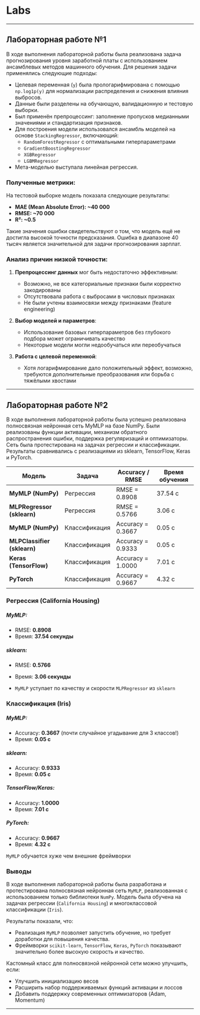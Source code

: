 # Labs

---

## Лабораторная работе №1

В ходе выполнения лабораторной работы была реализована задача прогнозирования уровня заработной платы с использованием ансамблевых методов машинного обучения. Для решения задачи применялись следующие подходы:

- Целевая переменная (`y`) была прологарифмирована с помощью `np.log1p(y)` для нормализации распределения и снижения влияния выбросов.
- Данные были разделены на обучающую, валидационную и тестовую выборки.
- Был применён препроцессинг: заполнение пропусков медианными значениями и стандартизация признаков.
- Для построения модели использовался ансамбль моделей на основе `StackingRegressor`, включающий:
  - `RandomForestRegressor` с оптимальными гиперпараметрами
  - `GradientBoostingRegressor`
  - `XGBRegressor`
  - `LGBMRegressor`
- Мета-моделью выступала линейная регрессия.

### Полученные метрики:

На тестовой выборке модель показала следующие результаты:

- **MAE (Mean Absolute Error): ~40 000**
- **RMSE: ~70 000**
- **R²: ~0.5**

Такие значения ошибки свидетельствуют о том, что модель ещё не достигла высокой точности предсказания. Ошибка в диапазоне 40 тысяч  является значительной для задачи прогнозирования зарплат.

### Анализ причин низкой точности:

1. **Препроцессинг данных** мог быть недостаточно эффективным:
   - Возможно, не все категориальные признаки были корректно закодированы
   - Отсутствовала работа с выбросами в числовых признаках
   - Не были учтены взаимосвязи между признаками (feature engineering)

2. **Выбор моделей и параметров**:
   - Использование базовых гиперпараметров без глубокого подбора может ограничивать качество
   - Некоторые модели могли недообучаться или переобучаться

3. **Работа с целевой переменной**:
   - Хотя логарифмирование дало положительный эффект, возможно, требуются дополнительные преобразования или борьба с тяжёлыми хвостами
---
## Лабораторная работе №2


В ходе выполнения лабораторной работы была успешно реализована полносвязная нейронная сеть MyMLP на базе NumPy. Были реализованы функции активации, механизм обратного распространения ошибки, поддержка регуляризаций и оптимизаторы. Сеть была протестирована на задачах регрессии и классификации. Результаты сравнивались с реализациями из sklearn, TensorFlow, Keras и PyTorch.


| Модель | Задача | Accuracy / RMSE | Время обучения |
|-------|--------|------------------|----------------|
| **MyMLP (NumPy)** | Регрессия | RMSE = 0.8908 | 37.54 с |
| **MLPRegressor (sklearn)** | Регрессия | RMSE = 0.5766 | 3.06 с |
| **MyMLP (NumPy)** | Классификация | Accuracy = 0.3667 | 0.05 с |
| **MLPClassifier (sklearn)** | Классификация | Accuracy = 0.9333 | 0.05 с |
| **Keras (TensorFlow)** | Классификация | Accuracy = 1.0000 | 7.01 с |
| **PyTorch** | Классификация | Accuracy = 0.9667 | 4.32 с |


### Регрессия (California Housing)

##### MyMLP:
- RMSE: **0.8908**
- Время: **37.54 секунды**

##### sklearn:
- RMSE: **0.5766**
- Время: **3.06 секунды**

- `MyMLP` уступает по качеству и скорости `MLPRegressor` из `sklearn`


### Классификация (Iris)

##### MyMLP:
- Accuracy: **0.3667** (почти случайное угадывание для 3 классов!)
- Время: **0.05 с**

##### sklearn:
- Accuracy: **0.9333**
- Время: **0.05 с**

##### TensorFlow/Keras:
- Accuracy: **1.0000**
- Время: **7.01 с**

##### PyTorch:
- Accuracy: **0.9667**
- Время: **4.32 с**


`MyMLP` обучается хуже чем внешние фреймворки 

### Выводы 

В ходе выполнения лабораторной работы была разработана и протестирована полносвязная нейронная сеть `MyMLP`, реализованная с использованием только библиотеки `NumPy`. Модель была обучена на задачах регрессии (`California Housing`) и многоклассовой классификации (`Iris`).  


Результаты показали, что:

- Реализация `MyMLP` позволяет запустить обучение, но требует доработки для повышения качества.
- Фреймворки `scikit-learn`, `TensorFlow`, `Keras`, `PyTorch` показывают значительно более высокую скорость и качество.

Кастомный класс для полносвязной нейронной сети можно улучшить, если:

- Улучшить инициализацию весов
- Расширить набор поддерживаемых функций активации и лоссов
- Добавить поддержку современных оптимизаторов (Adam, Momentum)

---
